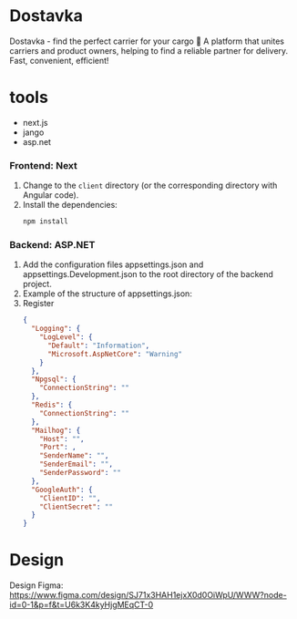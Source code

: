 # Dostavka
Dostavka - find the perfect carrier for your cargo 🚛
A platform that unites carriers and product owners, helping to find a reliable partner for delivery. Fast, convenient, efficient!

# tools
- next.js
- jango
- asp.net

### Frontend: Next  

1. Change to the `client` directory (or the corresponding directory with Angular code).  
2. Install the dependencies:
   ```bash
   npm install

### Backend: ASP.NET
1. Add the configuration files appsettings.json and appsettings.Development.json to the root directory of the backend project.
2. Example of the structure of appsettings.json:
3. Register
   ```json
   {
     "Logging": {
       "LogLevel": {
         "Default": "Information",
         "Microsoft.AspNetCore": "Warning"
       }
     },
     "Npgsql": {
       "ConnectionString": ""
     },
     "Redis": {
       "ConnectionString": ""
     },
     "Mailhog": {
       "Host": "",
       "Port": ,
       "SenderName": "",
       "SenderEmail": "",
       "SenderPassword": ""
     },
     "GoogleAuth": {
       "ClientID": "",
       "ClientSecret": ""
     }
   }
   
# Design
Design Figma: https://www.figma.com/design/SJ71x3HAH1ejxX0d0OiWpU/WWW?node-id=0-1&p=f&t=U6k3K4kyHjgMEqCT-0
